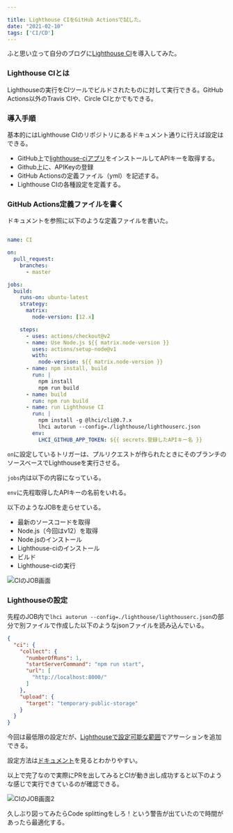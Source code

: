 ```yaml
---

title: Lighthouse CIをGitHub Actionsで試した。
date: "2021-02-10"
tags: ['CI/CD']
---
```


ふと思い立って自分のブログに[Lighthouse CI](https://github.com/GoogleChrome/lighthouse-ci)を導入してみた。

### Lighthouse CIとは

Lighthouseの実行をCIツールでビルドされたものに対して実行できる。GitHub Actions以外のTravis CIや、Circle CIとかでもできる。

### 導入手順

基本的にはLighthouse CIのリポジトリにあるドキュメント通りに行えば設定はできる。

- GitHub上で[lighthouse-ciアプリ](https://github.com/apps/lighthouse-ci)をインストールしてAPIキーを取得する。
- Github上に、APIKeyの登録
- GitHub Actionsの定義ファイル（yml）を記述する。
- Lighthouse CIの各種設定を定義する。


### GitHub Actions定義ファイルを書く

ドキュメントを参照に以下のような定義ファイルを書いた。

```yml

name: CI

on:
  pull_request:
    branches:
      - master

jobs:
  build:
    runs-on: ubuntu-latest
    strategy:
      matrix:
        node-version: [12.x]

    steps:
      - uses: actions/checkout@v2
      - name: Use Node.js ${{ matrix.node-version }}
        uses: actions/setup-node@v1
        with:
          node-version: ${{ matrix.node-version }}
      - name: npm install, build
        run: |
          npm install
          npm run build
      - name: build
        run: npm run build
      - name: run Lighthouse CI
        run: |
          npm install -g @lhci/cli@0.7.x
          lhci autorun --config=./lighthouse/lighthouserc.json
        env:
          LHCI_GITHUB_APP_TOKEN: ${{ secrets.登録したAPIキー名 }}
```

```on```に設定しているトリガーは、プルリクエストが作られたときにそのブランチのソースベースでLighthouseを実行させる。

```jobs```内は以下の内容になっている。

```env```に先程取得したAPIキーの名前をいれる。

以下のようなJOBを走らせている。

- 最新のソースコードを取得
- Node.js（今回はv12）を取得
- Node.jsのインストール
- Lighthouse-ciのインストール
- ビルド
- Lighthouse-ciの実行

![CIのJOB画面](../images/20210210_ci.png)

### Lighthouseの設定

先程のJOB内で```lhci autorun --config=./lighthouse/lighthouserc.json```の部分で別ファイルで作成した以下のようなjsonファイルを読み込んでいる。

```json
{
  "ci": {
    "collect": {
      "numberOfRuns": 1,
      "startServerCommand": "npm run start",
      "url": [
        "http://localhost:8000/"
      ]
    },
    "upload": {
      "target": "temporary-public-storage"
    }
  }
}

```

今回は最低限の設定だが、[Lighthouseで設定可能な範囲](https://github.com/GoogleChrome/lighthouse/blob/v5.5.0/lighthouse-core/config/default-config.js)でアサーションを追加できる。

設定方法は[ドキュメント](https://github.com/GoogleChrome/lighthouse-ci/blob/master/docs/configuration.md#assert)を見るとわかりやすい。

以上で完了なので実際にPRを出してみるとCIが動き出し成功すると以下のような感じで実行できているのが確認できる。

![CIのJOB画面2](../images/20210210_ci2.png)

久しぶり図ってみたらCode splittingをしろ！という警告が出ていたので時間があったら最適化する。
